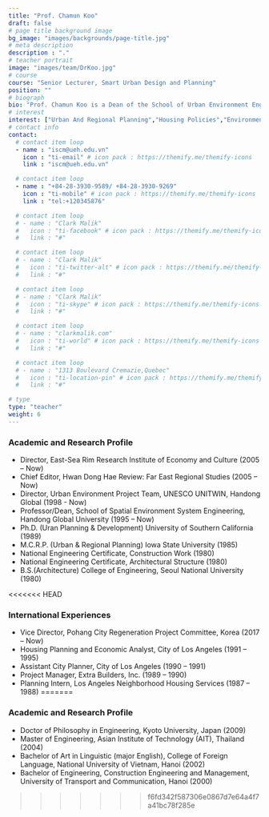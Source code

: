 ```yaml
---
title: "Prof. Chamun Koo"
draft: false
# page title background image
bg_image: "images/backgrounds/page-title.jpg"
# meta description
description : "."
# teacher portrait
image: "images/team/DrKoo.jpg"
# course
course: "Senior Lecturer, Smart Urban Design and Planning"
position: ""
# biograph
bio: "Prof. Chamun Koo is a Dean of the School of Urban Environment Engineering, Handong Global University. He is a director of East-Sea Rim Research Institute of Economy and Culture. He also teachs at the Graduate School of International Development and Entreprenuership."
# interest
interest: ["Urban And Regional Planning","Housing Policies","Environment Polices","Industrial Polices"]
# contact info
contact:
  # contact item loop
  - name : "iscm@ueh.edu.vn"
    icon : "ti-email" # icon pack : https://themify.me/themify-icons
    link : "iscm@ueh.edu.vn"

  # contact item loop
  - name : "+84-28-3930-9589/ +84-28-3930-9269"
    icon : "ti-mobile" # icon pack : https://themify.me/themify-icons
    link : "tel:+120345876"

  # contact item loop
  # - name : "Clark Malik"
  #   icon : "ti-facebook" # icon pack : https://themify.me/themify-icons
  #   link : "#"

  # contact item loop
  # - name : "Clark Malik"
  #   icon : "ti-twitter-alt" # icon pack : https://themify.me/themify-icons
  #   link : "#"

  # contact item loop
  # - name : "Clark Malik"
  #   icon : "ti-skype" # icon pack : https://themify.me/themify-icons
  #   link : "#"

  # contact item loop
  # - name : "clarkmalik.com"
  #   icon : "ti-world" # icon pack : https://themify.me/themify-icons
  #   link : "#"

  # contact item loop
  # - name : "1313 Boulevard Cremazie,Quebec"
  #   icon : "ti-location-pin" # icon pack : https://themify.me/themify-icons
  #   link : "#"

# type
type: "teacher"
weight: 6
---
```


### Academic and Research Profile
* Director, East-Sea Rim Research Institute of Economy and Culture (2005 – Now)
* Chief Editor, Hwan Dong Hae Review: Far East Regional Studies (2005 – Now)
* Director, Urban Environment Project Team, UNESCO UNITWIN, Handong Global (1998 - Now)
* Professor/Dean, School of Spatial Environment System Engineering, Handong Global University (1995 – Now)
* Ph.D. (Uran Planning & Development) University of Southern California (1989)
* M.C.R.P. (Urban & Regional Planning) Iowa State University (1985)
* National Engineering Certificate, Construction Work (1980)
* National Engineering Certificate, Architectural Structure (1980)
* B.S.(Architecture) College of Engineering, Seoul National University (1980)

<<<<<<< HEAD
### International Experiences
* Vice Director, Pohang City Regeneration Project Committee, Korea (2017 – Now)
* Housing Planning and Economic Analyst, City of Los Angeles (1991 – 1995)
* Assistant City Planner, City of Los Angeles (1990 – 1991)
* Project Manager, Extra Builders, Inc. (1989 – 1990)
* Planning Intern, Los Angeles Neighborhood Housing Services (1987 – 1988)
=======
### Academic and Research Profile
* Doctor of Philosophy in Engineering, Kyoto University, Japan (2009)
* Master of Engineering, Asian Institute of Technology (AIT), Thailand (2004)
* Bachelor of Art in Linguistic (major English), College of Foreign Language, National University of Vietnam, Hanoi (2002)
* Bachelor of Engineering, Construction Engineering and Management, University of Transport and Communication, Hanoi (2000)
>>>>>>> f6fd342f587306e0867d7e64a4f7a41bc78f285e
